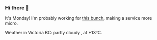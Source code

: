 ### Hi there :wave:

It's Monday! I'm probably working for [this bunch](https://github.com/kohofinancial), making a service more micro.

Weather in Victoria BC: partly cloudy , at +13°C.
